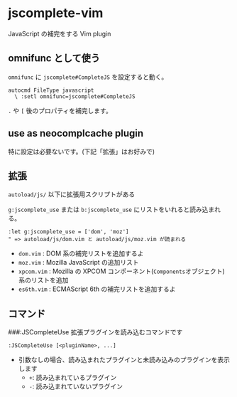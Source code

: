 jscomplete-vim
==============

JavaScript の補完をする Vim plugin

omnifunc として使う
------------------

`omnifunc` に `jscomplete#CompleteJS` を設定すると動く。

    autocmd FileType javascript
      \ :setl omnifunc=jscomplete#CompleteJS

`.` や `[` 後のプロパティを補完します。

use as neocomplcache plugin
---------------------------

特に設定は必要ないです。(下記「拡張」はお好みで)

拡張
----

`autoload/js/` 以下に拡張用スクリプトがある

`g:jscomplete_use` または `b:jscomplete_use` にリストをいれると読み込まれる。

    :let g:jscomplete_use = ['dom', 'moz']
    " => autoload/js/dom.vim と autoload/js/moz.vim が読まれる

- `dom.vim` : DOM 系の補完リストを追加するよ
- `moz.vim` : Mozilla JavaScript の追加リスト
- `xpcom.vim` : Mozilla の XPCOM コンポーネント(`Components`オブジェクト) 系のリストを追加
- `es6th.vim` : ECMAScript 6th の補完リストを追加するよ

コマンド
--------

###:JSCompleteUse
拡張プラグインを読み込むコマンドです

    :JSCompleteUse [<pluginName>, ...]

- 引数なしの場合、読み込まれたプラグインと未読み込みのプラグインを表示します
  - `+`: 読み込まれているプラグイン
  - `-`: 読み込まれていないプラグイン

